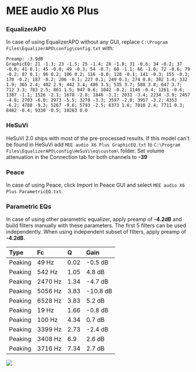 # MEE audio X6 Plus

### EqualizerAPO
In case of using EqualizerAPO without any GUI, replace `C:\Program Files\EqualizerAPO\config\config.txt`
with:
```
Preamp: -3.9dB
GraphicEQ: 21 -1.3; 23 -1.5; 25 -1.4; 28 -1.0; 31 -0.6; 34 -0.2; 37 -0.0; 41 0.1; 45 -0.0; 49 -0.3; 54 -0.7; 60 -1.1; 66 -1.0; 72 -0.6; 79 -0.2; 87 0.1; 96 0.2; 106 0.2; 116 -0.0; 128 -0.1; 141 -0.3; 155 -0.3; 170 -0.2; 187 -0.2; 206 -0.1; 227 0.1; 249 0.3; 274 0.8; 302 1.4; 332 1.9; 365 2.4; 402 2.9; 442 3.4; 486 3.5; 535 3.7; 588 3.8; 647 3.7; 712 3.3; 783 2.5; 861 1.5; 947 0.6; 1042 -0.2; 1146 -0.4; 1261 -0.6; 1387 -1.1; 1526 -2.1; 1678 -2.8; 1846 -3.1; 2031 -3.4; 2234 -3.9; 2457 -4.8; 2703 -6.0; 2973 -5.5; 3270 -3.3; 3597 -2.0; 3957 -3.2; 4353 -6.2; 4788 -9.3; 5267 -9.6; 5793 -2.5; 6373 1.6; 7010 2.4; 7711 0.3; 8482 -0.4; 9330 -0.5; 10263 0.0
```

### HeSuVi
HeSuVi 2.0 ships with most of the pre-processed results. If this model can't be found in HeSuVi add
`MEE audio X6 Plus GraphicEQ.txt` to `C:\Program Files\EqualizerAPO\config\HeSuVi\eq\custom\` folder.
Set volume attenuation in the Connection tab for both channels to **-39**

### Peace
In case of using Peace, click *Import* in Peace GUI and select `MEE audio X6 Plus ParametricEQ.txt`.

### Parametric EQs
In case of using other parametric equalizer, apply preamp of **-4.2dB** and build filters manually
with these parameters. The first 5 filters can be used independently.
When using independent subset of filters, apply preamp of **-4.2dB**.

| Type    | Fc      |    Q | Gain     |
|:--------|:--------|:-----|:---------|
| Peaking | 49 Hz   | 0.02 | -0.5 dB  |
| Peaking | 542 Hz  | 1.05 | 4.8 dB   |
| Peaking | 2470 Hz | 1.34 | -4.7 dB  |
| Peaking | 5056 Hz | 3.83 | -10.8 dB |
| Peaking | 6528 Hz | 3.83 | 5.2 dB   |
| Peaking | 19 Hz   | 1.66 | -0.8 dB  |
| Peaking | 100 Hz  | 4.34 | 0.7 dB   |
| Peaking | 3399 Hz | 2.73 | -2.4 dB  |
| Peaking | 3408 Hz | 6.9  | 2.6 dB   |
| Peaking | 3716 Hz | 7.34 | 2.7 dB   |

![](https://raw.githubusercontent.com/jaakkopasanen/AutoEq/master/results/rtings/sbaf-serious/MEE%20audio%20X6%20Plus/MEE%20audio%20X6%20Plus.png)